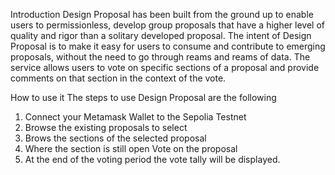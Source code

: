 Introduction
Design Proposal has been built from the ground up to enable users to permissionless, develop group proposals that have a higher level of quality and rigor than a solitary developed proposal. 
The intent of Design Proposal is to make it easy for users to consume and contribute to emerging proposals, without the need to go through reams and reams of data. 
The service allows users to vote on specific sections of a proposal and provide comments on that section in the context of the vote. 

How to use it 
The steps to use Design Proposal are the following 
1. Connect your Metamask Wallet to the Sepolia Testnet 
2. Browse the existing proposals to select 
3. Brows the sections of the selected proposal 
4. Where the section is still open Vote on the proposal 
5. At the end of the voting period the vote tally will be displayed. 
